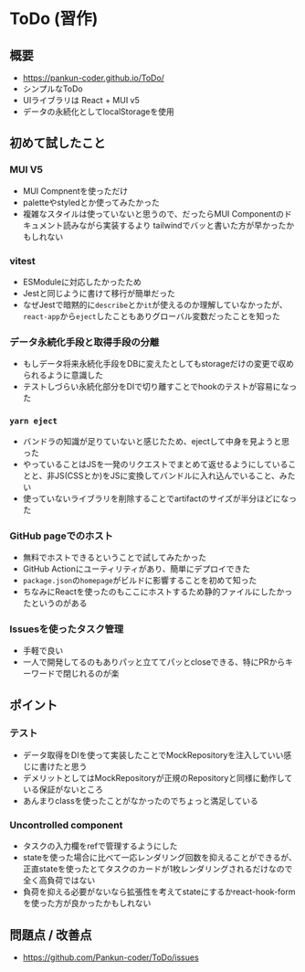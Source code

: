 # ToDo (習作)

## 概要

- https://pankun-coder.github.io/ToDo/
- シンプルなToDo
- UIライブラリは React + MUI v5
- データの永続化としてlocalStorageを使用

## 初めて試したこと

### MUI V5

- MUI Compnentを使っただけ
- paletteやstyledとか使ってみたかった
- 複雑なスタイルは使っていないと思うので、だったらMUI Componentのドキュメント読みながら実装するより tailwindでバッと書いた方が早かったかもしれない

### vitest

- ESModuleに対応したかったため
- Jestと同じように書けて移行が簡単だった
- なぜJestで暗黙的に`describe`とか`it`が使えるのか理解していなかったが、`react-app`から`eject`したこともありグローバル変数だったことを知った

### データ永続化手段と取得手段の分離

- もしデータ将来永続化手段をDBに変えたとしてもstorageだけの変更で収められるように意識した
- テストしづらい永続化部分をDIで切り離すことでhookのテストが容易になった

### `yarn eject`

- バンドラの知識が足りていないと感じたため、ejectして中身を見ようと思った
- やっていることはJSを一発のリクエストでまとめて返せるようにしていることと、非JS(CSSとか)をJSに変換してバンドルに入れ込んでいること、みたい
- 使っていないライブラリを削除することでartifactのサイズが半分ほどになった

### GitHub pageでのホスト

- 無料でホストできるということで試してみたかった
- GitHub Actionにユーティリティがあり、簡単にデプロイできた
- `package.json`の`homepage`がビルドに影響することを初めて知った
- ちなみにReactを使ったのもここにホストするため静的ファイルにしたかったというのがある

### Issuesを使ったタスク管理

- 手軽で良い
- 一人で開発してるのもありパッと立ててパッとcloseできる、特にPRからキーワードで閉じれるのが楽

## ポイント

### テスト

- データ取得をDIを使って実装したことでMockRepositoryを注入していい感じに書けたと思う
- デメリットとしてはMockRepositoryが正規のRepositoryと同様に動作している保証がないところ
- あんまりclassを使ったことがなかったのでちょっと満足している

### Uncontrolled component

- タスクの入力欄をrefで管理するようにした
- stateを使った場合に比べて一応レンダリング回数を抑えることができるが、正直stateを使ったとてタスクのカードが1枚レンダリングされるだけなので全く高負荷ではない
- 負荷を抑える必要がないなら拡張性を考えてstateにするかreact-hook-formを使った方が良かったかもしれない

## 問題点 / 改善点

- https://github.com/Pankun-coder/ToDo/issues
